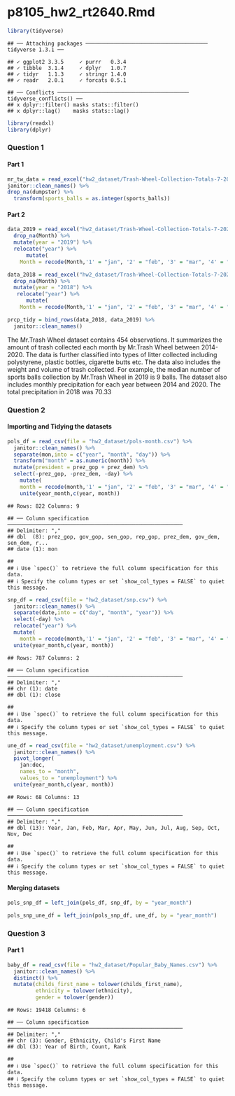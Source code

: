 p8105\_hw2\_rt2640.Rmd
================

``` r
library(tidyverse)
```

    ## ── Attaching packages ─────────────────────────────────────── tidyverse 1.3.1 ──

    ## ✓ ggplot2 3.3.5     ✓ purrr   0.3.4
    ## ✓ tibble  3.1.4     ✓ dplyr   1.0.7
    ## ✓ tidyr   1.1.3     ✓ stringr 1.4.0
    ## ✓ readr   2.0.1     ✓ forcats 0.5.1

    ## ── Conflicts ────────────────────────────────────────── tidyverse_conflicts() ──
    ## x dplyr::filter() masks stats::filter()
    ## x dplyr::lag()    masks stats::lag()

``` r
library(readxl)
library(dplyr)
```

### Question 1

#### Part 1

``` r
mr_tw_data = read_excel("hw2_dataset/Trash-Wheel-Collection-Totals-7-2020-2.xlsx", sheet = "Mr. Trash Wheel", range = "A2:N535") %>%
janitor::clean_names() %>%
drop_na(dumpster) %>%
  transform(sports_balls = as.integer(sports_balls))
```

#### Part 2

``` r
data_2019 = read_excel("hw2_dataset/Trash-Wheel-Collection-Totals-7-2020-2.xlsx", sheet = "2019 Precipitation", skip = 1) %>%
  drop_na(Month) %>%
  mutate(year = "2019") %>%
  relocate("year") %>%
      mutate(
    Month = recode(Month,'1' = "jan", '2' = "feb", '3' = "mar", '4' = "apr", '5' = "may", '6' = "jun",'7' = "jul", '8' = "aug", '9' = "sep", '10' = "oct", '11' = "nov", '12' = "dec"))

data_2018 = read_excel("hw2_dataset/Trash-Wheel-Collection-Totals-7-2020-2.xlsx", sheet = "2018 Precipitation", skip = 1) %>%
  drop_na(Month) %>% 
  mutate(year = "2018") %>%
   relocate("year") %>%
      mutate(
    Month = recode(Month,'1' = "jan", '2' = "feb", '3' = "mar", '4' = "apr", '5' = "may", '6' = "jun",'7' = "jul", '8' = "aug", '9' = "sep", '10' = "oct", '11' = "nov", '12' = "dec"))
```

``` r
prcp_tidy = bind_rows(data_2018, data_2019) %>%
  janitor::clean_names()
```

The Mr.Trash Wheel dataset contains 454 observations. It summarizes the
amount of trash collected each month by Mr.Trash Wheel between
2014-2020. The data is further classified into types of litter collected
including polystyrene, plastic bottles, cigarette butts etc. The data
also includes the weight and volume of trash collected. For example, the
median number of sports balls collection by Mr.Trash Wheel in 2019 is 9
balls. The dataset also includes monthly precipitation for each year
between 2014 and 2020. The total precipitation in 2018 was 70.33

### Question 2

#### Importing and Tidying the datasets

``` r
pols_df = read_csv(file = "hw2_dataset/pols-month.csv") %>%
  janitor::clean_names() %>%
  separate(mon,into = c("year", "month", "day")) %>%
  transform("month" = as.numeric(month)) %>%
  mutate(president = prez_gop + prez_dem) %>%
  select(-prez_gop, -prez_dem, -day) %>%
    mutate(
    month = recode(month,'1' = "jan", '2' = "feb", '3' = "mar", '4' = "apr", '5' = "may", '6' = "jun",'7' = "jul", '8' = "aug", '9' = "sep", '10' = "oct", '11' = "nov", '12' = "dec")) %>%
    unite(year_month,c(year, month))
```

    ## Rows: 822 Columns: 9

    ## ── Column specification ────────────────────────────────────────────────────────
    ## Delimiter: ","
    ## dbl  (8): prez_gop, gov_gop, sen_gop, rep_gop, prez_dem, gov_dem, sen_dem, r...
    ## date (1): mon

    ## 
    ## ℹ Use `spec()` to retrieve the full column specification for this data.
    ## ℹ Specify the column types or set `show_col_types = FALSE` to quiet this message.

``` r
snp_df = read_csv(file = "hw2_dataset/snp.csv") %>%
  janitor::clean_names() %>%
  separate(date,into = c("day", "month", "year")) %>%
  select(-day) %>%
  relocate("year") %>%
  mutate(
    month = recode(month,'1' = "jan", '2' = "feb", '3' = "mar", '4' = "apr", '5' = "may", '6' = "jun",'7'= "jul", '8' = "aug", '9' = "sep", '10' = "oct", '11' = "nov", '12' = "dec")) %>%
  unite(year_month,c(year, month))
```

    ## Rows: 787 Columns: 2

    ## ── Column specification ────────────────────────────────────────────────────────
    ## Delimiter: ","
    ## chr (1): date
    ## dbl (1): close

    ## 
    ## ℹ Use `spec()` to retrieve the full column specification for this data.
    ## ℹ Specify the column types or set `show_col_types = FALSE` to quiet this message.

``` r
une_df = read_csv(file = "hw2_dataset/unemployment.csv") %>%
  janitor::clean_names() %>%
  pivot_longer(
    jan:dec,
    names_to = "month",
    values_to = "unemployment") %>%
  unite(year_month,c(year, month))
```

    ## Rows: 68 Columns: 13

    ## ── Column specification ────────────────────────────────────────────────────────
    ## Delimiter: ","
    ## dbl (13): Year, Jan, Feb, Mar, Apr, May, Jun, Jul, Aug, Sep, Oct, Nov, Dec

    ## 
    ## ℹ Use `spec()` to retrieve the full column specification for this data.
    ## ℹ Specify the column types or set `show_col_types = FALSE` to quiet this message.

#### Merging datasets

``` r
pols_snp_df = left_join(pols_df, snp_df, by = "year_month")

pols_snp_une_df = left_join(pols_snp_df, une_df, by = "year_month")
```

### Question 3

#### Part 1

``` r
baby_df = read_csv(file = "hw2_dataset/Popular_Baby_Names.csv") %>%
  janitor::clean_names() %>%
  distinct() %>%
  mutate(childs_first_name = tolower(childs_first_name),
         ethnicity = tolower(ethnicity),
         gender = tolower(gender))
```

    ## Rows: 19418 Columns: 6

    ## ── Column specification ────────────────────────────────────────────────────────
    ## Delimiter: ","
    ## chr (3): Gender, Ethnicity, Child's First Name
    ## dbl (3): Year of Birth, Count, Rank

    ## 
    ## ℹ Use `spec()` to retrieve the full column specification for this data.
    ## ℹ Specify the column types or set `show_col_types = FALSE` to quiet this message.
